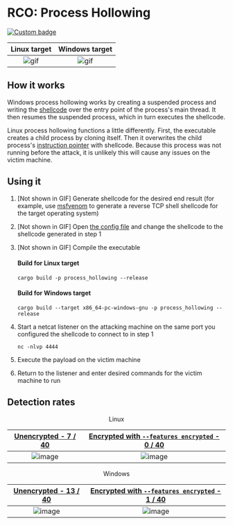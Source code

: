 # RCO: Process Hollowing

[![Custom badge](https://img.shields.io/endpoint?url=https%3A%2F%2Fraw.githubusercontent.com%2Fkmanc%2Fremote_code_oxidation%2Fmaster%2F.custom_shields%2Fprocess_hollowing.json)](https://github.com/kmanc/remote_code_oxidation/tree/master/process_hollowing)

Linux target               |  Windows target
:-------------------------:|:-------------------------:
![gif](https://user-images.githubusercontent.com/14863147/151645583-68e054fc-ba49-4691-bca6-4e924f8ad498.gif)  |  ![gif](https://user-images.githubusercontent.com/14863147/151642061-6df0f601-3f07-4e0c-aaf5-fbbc229de2e0.gif)


## How it works

Windows process hollowing works by creating a suspended process and writing the [shellcode](https://en.wikipedia.org/wiki/Shellcode) over the entry point of the process's main thread. It then resumes the suspended process, which in turn executes the shellcode.

Linux process hollowing functions a little differently. First, the executable creates a child process by cloning itself. Then it overwrites the child process's [instruction pointer](https://datacadamia.com/computer/instruction/instruction_pointer) with shellcode. Because this process was not running before the attack, it is unlikely this will cause any issues on the victim machine.

## Using it

1. [Not shown in GIF] Generate shellcode for the desired end result (for example, use [msfvenom](https://book.hacktricks.xyz/shells/shells/msfvenom) to generate a reverse TCP shell shellcode for the target operating system)
2. [Not shown in GIF] Open [the config file](https://github.com/kmanc/remote_code_oxidation/blob/master/rco_config/src/lib.rs) 
and change the shellcode to the shellcode generated in step 1
3. [Not shown in GIF] Compile the executable

    #### Build for Linux target
    ```commandline
    cargo build -p process_hollowing --release
    ```

    #### Build for Windows target
    ```commandline
    cargo build --target x86_64-pc-windows-gnu -p process_hollowing --release
    ```
4. Start a netcat listener on the attacking machine on the same port you configured the shellcode to connect to in step 1
    ```commandline
    nc -nlvp 4444
    ```   
5. Execute the payload on the victim machine
6. Return to the listener and enter desired commands for the victim machine to run


## Detection rates


<p align="center"> Linux </p>

[Unencrypted - 7 / 40](https://kleenscan.com/scan_result/9f584f6ba01c5d4cd09db05ccfa0d0be592a9522eeaaae6b8fa2c4d4f9d86433) | [Encrypted with `--features encrypted` - 0 / 40](https://kleenscan.com/scan_result/d9087bca23d0a3d74f335f404e66233a0fe6bf8954cddbac86c1028d17e36410)
:-------------------------:|:-------------------------:
![image](https://user-images.githubusercontent.com/14863147/151648580-225124c1-eb34-42f2-81c8-645f68b68a29.png) | ![image](https://user-images.githubusercontent.com/14863147/151732070-2f61332a-e130-4cab-8ff4-950ce8d6fe4a.png)

<p align="center"> Windows </p>

[Unencrypted - 13 / 40](https://kleenscan.com/scan_result/bac19828b35032fd7fa41f9293823b18aca6372fbf606c5428df0ca931aea502) | [Encrypted with `--features encrypted` - 1 / 40](https://kleenscan.com/scan_result/23d6063cc9bf35222c9aa604cc258de8aa8fb40a1fb443bfc97c8cdcb6ec2ad5)
:-------------------------:|:-------------------------:
![image](https://user-images.githubusercontent.com/14863147/151648602-95557f13-5fc4-46ea-96fb-6a9f6022097b.png) | ![image](https://user-images.githubusercontent.com/14863147/151732104-7c62ca17-23f7-41c0-b119-fe361d85380a.png)
